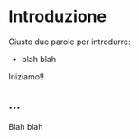 # Introduzione

Giusto due parole per introdurre:

- blah blah



Iniziamo!!

<!-- ######################################################################################################### -->


## ...

Blah blah


<br>
<br>
<br>

